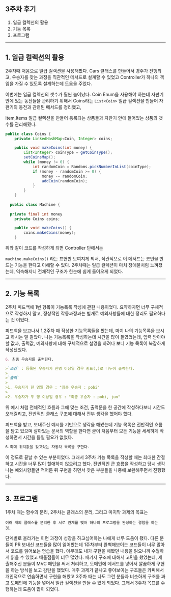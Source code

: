## 3주차 후기

1. 일급 컬렉션의 활용
2. 기능 목록
3. 프로그램

---

## 1. 일급 컬렉션의 활용

2주차때 처음으로 일급 컬렉션을 사용해봤다. Cars 클래스를 만들어서 경주가 진행되고, 우승자를 찾는 과정을 직관적인 메서드로 설계할 수 있었고 Controller가 하나의 책임을 가질 수 있도록 설계하는데 도움을 주었다.

이번에는 일급 컬렉션의 갯수가 훨씬 늘어났다. Coin Enum을 사용해야 하는데 자판기안에 있는 동전들을 관리하기 위해서 Coins라는 `List<Coin>` 일급 컬렉션을 만들어 자판기의 동전과 관련된 메서드를 정리했고,

Item,Items 일급 컬렉션을 만들어 등록되는 상품들과 자판기 안에 들어있는 상품의 갯수를 관리해줬다.

```java
public class Coins {
	private LinkedHashMap<Coin, Integer> coins;

	public void makeCoins(int money) {
		List<Integer> coinType = getCoinType();
		setCoinsMap();
		while (money != 0) {
			int randomCoin = Randoms.pickNumberInList(coinType);
			if (money - randomCoin >= 0) {
				money -= randomCoin;
				addCoin(randomCoin);
			}
		}
	}
  
  public class Machine {
  
  private final int money
	private Coins coins;

	public void makeCoins() {
		coins.makeCoins(money);
	}
```

위와 같이 코드를 작성하게 되면 Controller 단에서는

`machine.makeCoins()` 라는 표현만 보여지게 되서, 직관적으로 이 메서드는 코인을 만드는 기능을 한다고 이해할 수 있다. 2주차때는 일급 컬렉션이 마치 장애물처럼 느껴졌는데, 익숙해지니 전체적인 구조가 한눈에 쉽게 들어오게 되었다.

---

## 2. 기능 목록

2주차 피드백에 1번 항목이 기능목록 작성에 관한 내용이었다. 요약하자면 너무 구체적으로 작성하지 말고, 정상적인 작동과정과는 별개로 예외사항들에 대한 정리도 필요하다는 것 이었다.

피드백을 보고나서 1,2주차 때 작성한 기능목록들을 봤는데, 마치 나의 기능목록을 보시고 하시는 말 같았다. 나는 기능목록을 작성하는데 시간을 많이 들였었는데, 입력 받아야할 값과, 출력값, 예외사항에 대해 구체적으로 설명을 하려다 보니 기능 목록이 복잡하게 작성됐었다.

```markdown
6. 최종 우승자를 출력한다.

>`조건` : 등록된 우승자가 한명 이상일 경우 쉼표(,)로 나누어 출력한다.
>
>`출력` 
>
>1. 우승자가 한 명일 경우 : "최종 우승자 : pobi"
>
>2. 우승자가 두 명 이상일 경우 : "최종 우승자 : pobi, jun"
```

위 예시 처럼 전체적인 흐름과 그에 맞는 조건, 출력문을 한 공간에 작성하다보니 시간도 오래걸리고, 전반적인 클래스 구조에 대해서 전부 생각을 했어야 했다.

피드백을 받고, 보내주신 예시를 기반으로 생각을 해봤는데 기능 목록은 전반적인 흐름을 담고 있으며 살아있는 문서의 역할을 한다면 굳이 처음부터 모든 기능을 세세하게 작성하면서 시간을 들일 필요가 없었다.

```markdown
6.최대 위치값을 갖고있는 자동차 목록을 구한다.
```

이 정도로 끝날 수 있는 부분이었다. 그래서 3주차 기능 목록을 작성할 때는 최대한 간결하고 시간을 너무 많이 할애하지 않으려고 했다. 전반적인 큰 흐름을 작성하고 당시 생각나는 예외사항들만 적어둔 뒤 구현을 하면서 찾은 부분들을 나중에 보완해주면서 진행했다.

---

## 3. 프로그램

1주차 때는 함수의 분리, 2주차는 클래스의 분리, 그리고 마지막 과제의 목표는 

`여러 개의 클래스를 분리한 후 서로 관계를 맺어 하나의 프로그램을 완성하는 경험을 하는 것,`

단계별로 올라가는 이런 과정이 성장을 하고싶어하는 나에게 너무 도움이 됐다. 다른 분들이 PR 보내신 코드들을 많이 읽어봤는데 1주차부터 완벽해보이는 코드들이 너무 많아서 코드를 읽어보는 연습을 했다. 아무래도 내가 구현을 해봤던 내용을 읽으니까 수월하게 읽을 수 있었고 배울점들이 너무 많았다. 패키지 구조에 대해서 고민을 했었는데, 제출해주신 분들이 MVC 패턴을 써서 처리하고, 도메인에 메서드를 넣어서 깔끔하게 구현을 하는 방식을 보고 감탄을 했었다. 매주 과제가 끝나고 좋아보이는 구조들은 카피해서 개인적으로 연습하면서 구현을 해봤고 3주차 때는 나도 그런 분들과 비슷하게 구조를 짜고 도메인에 기능을 넣어서 일급 컬렉션을 만들 수 있게 되었다. 그래서 3주차 목표를 수행하는데 도움이 많이 되었다.

